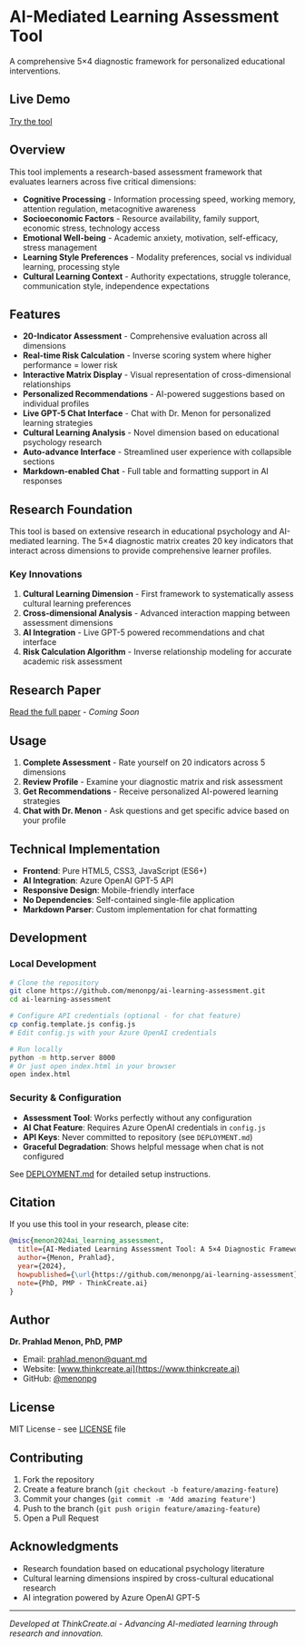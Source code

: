 # AI-Mediated Learning Assessment Tool

A comprehensive 5×4 diagnostic framework for personalized educational interventions.

## Live Demo
[Try the tool](https://menonpg.github.io/ai-learning-assessment/)

## Overview

This tool implements a research-based assessment framework that evaluates learners across five critical dimensions:

- **Cognitive Processing** - Information processing speed, working memory, attention regulation, metacognitive awareness
- **Socioeconomic Factors** - Resource availability, family support, economic stress, technology access
- **Emotional Well-being** - Academic anxiety, motivation, self-efficacy, stress management
- **Learning Style Preferences** - Modality preferences, social vs individual learning, processing style
- **Cultural Learning Context** - Authority expectations, struggle tolerance, communication style, independence expectations

## Features

- **20-Indicator Assessment** - Comprehensive evaluation across all dimensions
- **Real-time Risk Calculation** - Inverse scoring system where higher performance = lower risk
- **Interactive Matrix Display** - Visual representation of cross-dimensional relationships
- **Personalized Recommendations** - AI-powered suggestions based on individual profiles
- **Live GPT-5 Chat Interface** - Chat with Dr. Menon for personalized learning strategies
- **Cultural Learning Analysis** - Novel dimension based on educational psychology research
- **Auto-advance Interface** - Streamlined user experience with collapsible sections
- **Markdown-enabled Chat** - Full table and formatting support in AI responses

## Research Foundation

This tool is based on extensive research in educational psychology and AI-mediated learning. The 5×4 diagnostic matrix creates 20 key indicators that interact across dimensions to provide comprehensive learner profiles.

### Key Innovations

1. **Cultural Learning Dimension** - First framework to systematically assess cultural learning preferences
2. **Cross-dimensional Analysis** - Advanced interaction mapping between assessment dimensions  
3. **AI Integration** - Live GPT-5 powered recommendations and chat interface
4. **Risk Calculation Algorithm** - Inverse relationship modeling for accurate academic risk assessment

## Research Paper

[Read the full paper](docs/paper.pdf) - *Coming Soon*

## Usage

1. **Complete Assessment** - Rate yourself on 20 indicators across 5 dimensions
2. **Review Profile** - Examine your diagnostic matrix and risk assessment
3. **Get Recommendations** - Receive personalized AI-powered learning strategies
4. **Chat with Dr. Menon** - Ask questions and get specific advice based on your profile

## Technical Implementation

- **Frontend**: Pure HTML5, CSS3, JavaScript (ES6+)
- **AI Integration**: Azure OpenAI GPT-5 API
- **Responsive Design**: Mobile-friendly interface
- **No Dependencies**: Self-contained single-file application
- **Markdown Parser**: Custom implementation for chat formatting

## Development

### Local Development
```bash
# Clone the repository
git clone https://github.com/menonpg/ai-learning-assessment.git
cd ai-learning-assessment

# Configure API credentials (optional - for chat feature)
cp config.template.js config.js
# Edit config.js with your Azure OpenAI credentials

# Run locally
python -m http.server 8000
# Or just open index.html in your browser
open index.html
```

### Security & Configuration
- **Assessment Tool**: Works perfectly without any configuration
- **AI Chat Feature**: Requires Azure OpenAI credentials in `config.js`
- **API Keys**: Never committed to repository (see `DEPLOYMENT.md`)
- **Graceful Degradation**: Shows helpful message when chat is not configured

See [DEPLOYMENT.md](DEPLOYMENT.md) for detailed setup instructions.

## Citation

If you use this tool in your research, please cite:

```bibtex
@misc{menon2024ai_learning_assessment,
  title={AI-Mediated Learning Assessment Tool: A 5×4 Diagnostic Framework for Personalized Educational Interventions},
  author={Menon, Prahlad},
  year={2024},
  howpublished={\url{https://github.com/menonpg/ai-learning-assessment}},
  note={PhD, PMP - ThinkCreate.ai}
}
```

## Author

**Dr. Prahlad Menon, PhD, PMP**
- Email: [prahlad.menon@quant.md](mailto:prahlad.menon@quant.md)
- Website: [www.thinkcreate.ai](https://www.thinkcreate.ai)
- GitHub: [@menonpg](https://github.com/menonpg)

## License

MIT License - see [LICENSE](LICENSE) file

## Contributing

1. Fork the repository
2. Create a feature branch (`git checkout -b feature/amazing-feature`)
3. Commit your changes (`git commit -m 'Add amazing feature'`)
4. Push to the branch (`git push origin feature/amazing-feature`)
5. Open a Pull Request

## Acknowledgments

- Research foundation based on educational psychology literature
- Cultural learning dimensions inspired by cross-cultural educational research
- AI integration powered by Azure OpenAI GPT-5

---

*Developed at ThinkCreate.ai - Advancing AI-mediated learning through research and innovation.*
